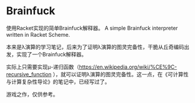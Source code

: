 # Brainfuck

使用Racket实现的简单Brainfuck解释器。
A simple Brainfuck interpreter written in Racket Scheme.

本来是λ演算的学习笔记，后来为了证明λ演算的图灵完备性，干脆从丘奇编码出发，实现了一个Brainfuck解释器。

实际上只需要实现μ-递归函数（https://en.wikipedia.org/wiki/%CE%9C-recursive_function ），就可以证明λ演算的图灵完备性。这一点，在《可计算性与计算复杂性导论》的笔记中，已经写过了。

游戏之作，仅供参考。
